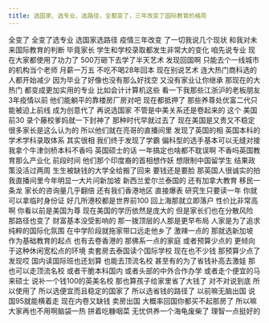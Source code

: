 ```yaml
---
title: 选国家、选专业、选路径，全都变了，三年改变了国际教育的格局
---
```

全变了
全变了选专业
选国家选路径
疫情三年改变
了一切我说几个现状
和我对未来国际教育的判断
毕竟家长
学生和学校录取都发生非常大的变化
咱先说专业
现在大家都使用了功力了
500万砸下去学了半天艺术
发现回国啊
只能去个一线城市的机构当个老师
月薪一万五
不吃不喝28年回本
现在别说艺术
连大热门商科选的人都开始减少
因为毕业了好像也没有那么好找空
又没有家业让你继承
那现在的大热门
都变成更加实用的专业
比如会计计算机这些
看一下我那些江浙沪的老板朋友
3年疫情以前
他们能躺平的靠楼房厂房对吧
现在都抵押了
那些养尊处优富二代只能被迫上前线
成为创意代了
再说选国家
不管是中美关系还是卷起来的
这个
美国前30 录个藤校爹妈就一下封神了
那种时代早就过去了
现在美国是又贵又不稳定
很多家长是这么认为的
所以他们就在亮哥的直播间里
发现了英国的相
英国本科的学术学科录取体系
其实很相
我们终于发现了学霸
偏科型的选手基本可以无缝对接
我拿个牛津剑桥本科不香吗
英国硕士的话
一年搞定也啥都不耽误啊
不香吗英国教育那么产业化
前段时间
他们那个印度裔的首相想作妖
想限制中国留学生
结果政策没活过两周
生生被缺钱的大学全给搬了回来
要钱还是要脸
那英国人很诚实的拍
我直播间里今年明显一大片问新加坡
新西兰爱尔兰泰国的
还有加拿大教育
移民一条龙
家长的咨询量几乎翻倍
还有我们香港地区
直接爆表
研究生只要读一年
你就可以拿临时身份证
好几所港校都是世界前100
回上海那就立即落户
性价比非常高啊
你看以前是美国为尊
现在美国的学历依然是庞大的
但是家长们也在分散风险
那路径也变了
财富基本没受影响的
那一拨顶层的人那是更早布局
人家是为了追求纯粹的国际化氛围
在中学阶段就拖家带口远走他乡了
激辣一点的
那就选新加坡
作为基础教育的起点
也有去卷香港的
那佛系一点的家庭
或者预算少点的
更倾向于这种休闲宽松点的环境
卖套房去泰国读个国际学校
现在也不少钱
那预算少点了
发现哎
国内读国际班也还划算
也能去顶流名校
甚至有的为了省钱补高去激娃
那也可以走顶流名校
或者干脆本科国内
或者头部的中外合作办学
或者走个便宜的马来硕士
说补一个钱100的英美名校
那也算孩子给家里省了大钱了
对不对说到底
所以使用了
所以选便宜而且稳定的国家了
所以选省钱的路径了
以前嘛无脑出国
说国95就能横着走
现在内卷又缺钱
卖房出国
大概率回国你都买不起那房了
所以嘛大家再也不用啊脑袋一热
拼着吃糠咽菜
无忧供养一个海龟废柴了
理智一点挺好的
